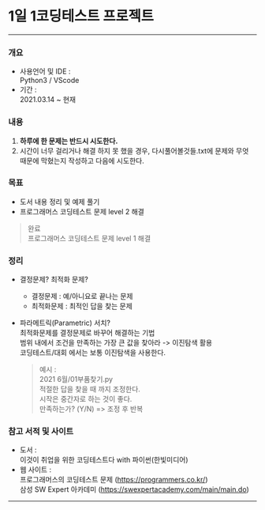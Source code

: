 # 1일 1코딩테스트 프로젝트 

***
### 개요 
* 사용언어 및 IDE :   
 Python3 / VScode
* 기간 :   
 2021.03.14 ~ 현재    
 
 
### 내용   
1. **하루에 한 문제는 반드시 시도한다.**
2. 시간이 너무 걸리거나 해결 하지 못 했을 경우, 다시풀어볼것들.txt에 문제와 무엇 때문에 막혔는지 작성하고 다음에 시도한다.

### 목표
* 도서 내용 정리 및 예제 풀기
* 프로그래머스 코딩테스트 문제 level 2 해결

> 완료   
 프로그래머스 코딩테스트 문제 level 1 해결

### 정리
* 결정문제? 최적화 문제?
    + 결정문제 : 예/아니요로 끝나는 문제
    + 최적화문제 : 최적인 답을 찾는 문제

* 파라메트릭(Parametric) 서치?   
    최적화문제를 결정문제로 바꾸어 해결하는 기법    
    범위 내에서 조건을 만족하는 가장 큰 값을 찾아라 -> 이진탐색 활용   
    코딩테스트/대회 에서는 보통 이진탐색을 사용한다.   
    > 예시 :    
    > 2021 6월/01부품찾기.py   
    > 적절한 답을 찾을 때 까지 조정한다.   
    > 시작은 중간자로 하는 것이 좋다.    
    > 만족하는가? (Y/N) => 조정 후 반복


### 참고 서적 및 사이트
* 도서 :   
 이것이 취업을 위한 코딩테스트다 with 파이썬(한빛미디어)
* 웹 사이트 :    
 프로그래머스의 코딩테스트 문제 (https://programmers.co.kr/)   
 삼성 SW Expert 아카데미 (https://swexpertacademy.com/main/main.do)
 
 
 ***
 
